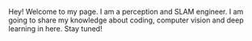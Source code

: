 Hey! Welcome to my page. I am a perception and SLAM engineer. I am going to share my knowledge about coding, computer vision and deep learning in here. 
Stay tuned!
